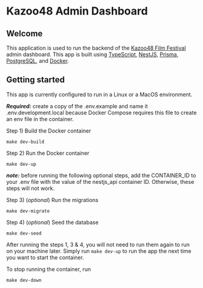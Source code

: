 # Kazoo48 Admin Dashboard

## Welcome

This application is used to run the backend of the [Kazoo48 Film Festival](https://kazoo48.com/) admin dashboard. This app is built using [TypeScript](https://www.typescriptlang.org/), [NestJS](https://nestjs.com/), [Prisma](https://www.prisma.io/), [PostgreSQL](https://www.postgresql.org/), and [Docker](https://www.docker.com/).

## Getting started

This app is currently configured to run in a Linux or a MacOS environment.

**_Required:_** create a copy of the .env.example and name it .env.development.local because Docker Compose requires this file to create an env file in the container.

Step 1) Build the Docker container

```
make dev-build
```

Step 2) Run the Docker container

```
make dev-up
```

**_note:_** before running the following optional steps, add the CONTAINER_ID to your .env file with the value of the nestjs_api container ID. Otherwise, these steps will not work.

Step 3) (_optional_) Run the migrations

```
make dev-migrate
```

Step 4) (_optional_) Seed the database

```
make dev-seed
```

After running the steps 1, 3 & 4, you will not need to run them again to run on your machine later. Simply run `make dev-up` to run the app the next time you want to start the container.

To stop running the container, run

```
make dev-down
```
